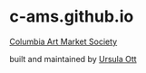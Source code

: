 # c-ams.github.io

[Columbia Art Market Society](https://c-ams.github.io)

built and maintained by [Ursula Ott](https://github.com/ursulaott)
